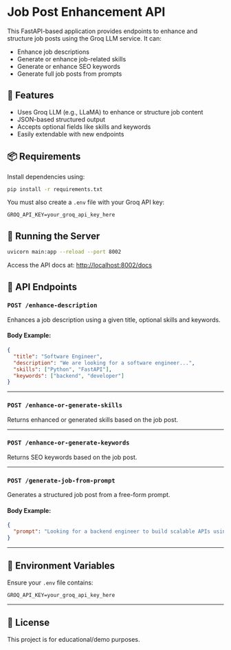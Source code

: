 # Job Post Enhancement API

This FastAPI-based application provides endpoints to enhance and structure job posts using the Groq LLM service. It can:

- Enhance job descriptions  
- Generate or enhance job-related skills  
- Generate or enhance SEO keywords  
- Generate full job posts from prompts

## 🧠 Features

- Uses Groq LLM (e.g., LLaMA) to enhance or structure job content  
- JSON-based structured output  
- Accepts optional fields like skills and keywords  
- Easily extendable with new endpoints

## 📦 Requirements

Install dependencies using:

```bash
pip install -r requirements.txt
```

You must also create a `.env` file with your Groq API key:

```env
GROQ_API_KEY=your_groq_api_key_here
```

## 🚀 Running the Server

```bash
uvicorn main:app --reload --port 8002
```

Access the API docs at: [http://localhost:8002/docs](http://localhost:8002/docs)

## 📮 API Endpoints

### `POST /enhance-description`

Enhances a job description using a given title, optional skills and keywords.

#### Body Example:

```json
{
  "title": "Software Engineer",
  "description": "We are looking for a software engineer...",
  "skills": ["Python", "FastAPI"],
  "keywords": ["backend", "developer"]
}
```

---

### `POST /enhance-or-generate-skills`

Returns enhanced or generated skills based on the job post.

---

### `POST /enhance-or-generate-keywords`

Returns SEO keywords based on the job post.

---

### `POST /generate-job-from-prompt`

Generates a structured job post from a free-form prompt.

#### Body Example:

```json
{
  "prompt": "Looking for a backend engineer to build scalable APIs using Python."
}
```

---

## 🔐 Environment Variables

Ensure your `.env` file contains:

```env
GROQ_API_KEY=your_groq_api_key_here
```

---

## 📄 License

This project is for educational/demo purposes.
